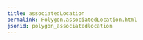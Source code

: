 ```yaml
---
title: associatedLocation
permalink: Polygon.associatedLocation.html
jsonid: polygon_associatedlocation
---
```

